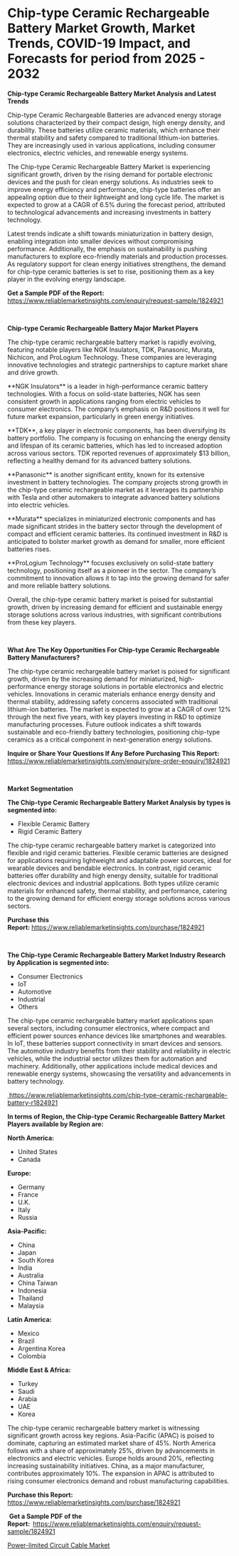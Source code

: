<p><h1>Chip-type Ceramic Rechargeable Battery Market Growth, Market Trends, COVID-19 Impact, and Forecasts for period from 2025 - 2032</h1></p><p><strong>Chip-type Ceramic Rechargeable Battery Market Analysis and Latest Trends</strong></p>
<p><p>Chip-type Ceramic Rechargeable Batteries are advanced energy storage solutions characterized by their compact design, high energy density, and durability. These batteries utilize ceramic materials, which enhance their thermal stability and safety compared to traditional lithium-ion batteries. They are increasingly used in various applications, including consumer electronics, electric vehicles, and renewable energy systems.</p><p>The Chip-type Ceramic Rechargeable Battery Market is experiencing significant growth, driven by the rising demand for portable electronic devices and the push for clean energy solutions. As industries seek to improve energy efficiency and performance, chip-type batteries offer an appealing option due to their lightweight and long cycle life. The market is expected to grow at a CAGR of 6.5% during the forecast period, attributed to technological advancements and increasing investments in battery technology.</p><p>Latest trends indicate a shift towards miniaturization in battery design, enabling integration into smaller devices without compromising performance. Additionally, the emphasis on sustainability is pushing manufacturers to explore eco-friendly materials and production processes. As regulatory support for clean energy initiatives strengthens, the demand for chip-type ceramic batteries is set to rise, positioning them as a key player in the evolving energy landscape.</p></p>
<p><strong>Get a Sample PDF of the Report:&nbsp;</strong> <a href="https://www.reliablemarketinsights.com/enquiry/request-sample/1824921?utm_campaign=2347&utm_medium=2&utm_source=Github&utm_content=ia&utm_term=14022025&utm_id=chip-type-ceramic-rechargeable-battery">https://www.reliablemarketinsights.com/enquiry/request-sample/1824921</a></p>
<p>&nbsp;</p>
<p><strong>Chip-type Ceramic Rechargeable Battery Major Market Players</strong></p>
<p><p>The chip-type ceramic rechargeable battery market is rapidly evolving, featuring notable players like NGK Insulators, TDK, Panasonic, Murata, Nichicon, and ProLogium Technology. These companies are leveraging innovative technologies and strategic partnerships to capture market share and drive growth.</p><p>**NGK Insulators** is a leader in high-performance ceramic battery technologies. With a focus on solid-state batteries, NGK has seen consistent growth in applications ranging from electric vehicles to consumer electronics. The company’s emphasis on R&D positions it well for future market expansion, particularly in green energy initiatives.</p><p>**TDK**, a key player in electronic components, has been diversifying its battery portfolio. The company is focusing on enhancing the energy density and lifespan of its ceramic batteries, which has led to increased adoption across various sectors. TDK reported revenues of approximately $13 billion, reflecting a healthy demand for its advanced battery solutions.</p><p>**Panasonic** is another significant entity, known for its extensive investment in battery technologies. The company projects strong growth in the chip-type ceramic rechargeable market as it leverages its partnership with Tesla and other automakers to integrate advanced battery solutions into electric vehicles.</p><p>**Murata** specializes in miniaturized electronic components and has made significant strides in the battery sector through the development of compact and efficient ceramic batteries. Its continued investment in R&D is anticipated to bolster market growth as demand for smaller, more efficient batteries rises.</p><p>**ProLogium Technology** focuses exclusively on solid-state battery technology, positioning itself as a pioneer in the sector. The company’s commitment to innovation allows it to tap into the growing demand for safer and more reliable battery solutions.</p><p>Overall, the chip-type ceramic battery market is poised for substantial growth, driven by increasing demand for efficient and sustainable energy storage solutions across various industries, with significant contributions from these key players.</p></p>
<p>&nbsp;</p>
<p><strong>What Are The Key Opportunities For Chip-type Ceramic Rechargeable Battery Manufacturers?</strong></p>
<p><p>The chip-type ceramic rechargeable battery market is poised for significant growth, driven by the increasing demand for miniaturized, high-performance energy storage solutions in portable electronics and electric vehicles. Innovations in ceramic materials enhance energy density and thermal stability, addressing safety concerns associated with traditional lithium-ion batteries. The market is expected to grow at a CAGR of over 12% through the next five years, with key players investing in R&D to optimize manufacturing processes. Future outlook indicates a shift towards sustainable and eco-friendly battery technologies, positioning chip-type ceramics as a critical component in next-generation energy solutions.</p></p>
<p><strong>Inquire or Share Your Questions If Any Before Purchasing This Report:</strong> <a href="https://www.reliablemarketinsights.com/enquiry/pre-order-enquiry/1824921?utm_campaign=2347&utm_medium=2&utm_source=Github&utm_content=ia&utm_term=14022025&utm_id=chip-type-ceramic-rechargeable-battery">https://www.reliablemarketinsights.com/enquiry/pre-order-enquiry/1824921</a></p>
<p>&nbsp;</p>
<p><strong>Market Segmentation</strong></p>
<p><strong>The Chip-type Ceramic Rechargeable Battery Market Analysis by types is segmented into:</strong></p>
<p><ul><li>Flexible Ceramic Battery</li><li>Rigid Ceramic Battery</li></ul></p>
<p><p>The chip-type ceramic rechargeable battery market is categorized into flexible and rigid ceramic batteries. Flexible ceramic batteries are designed for applications requiring lightweight and adaptable power sources, ideal for wearable devices and bendable electronics. In contrast, rigid ceramic batteries offer durability and high energy density, suitable for traditional electronic devices and industrial applications. Both types utilize ceramic materials for enhanced safety, thermal stability, and performance, catering to the growing demand for efficient energy storage solutions across various sectors.</p></p>
<p><strong>Purchase this Report:&nbsp;</strong><a href="https://www.reliablemarketinsights.com/purchase/1824921?utm_campaign=2347&utm_medium=2&utm_source=Github&utm_content=ia&utm_term=14022025&utm_id=chip-type-ceramic-rechargeable-battery">https://www.reliablemarketinsights.com/purchase/1824921</a></p>
<p>&nbsp;</p>
<p><strong>The Chip-type Ceramic Rechargeable Battery Market Industry Research by Application is segmented into:</strong></p>
<p><ul><li>Consumer Electronics</li><li>IoT</li><li>Automotive</li><li>Industrial</li><li>Others</li></ul></p>
<p><p>The chip-type ceramic rechargeable battery market applications span several sectors, including consumer electronics, where compact and efficient power sources enhance devices like smartphones and wearables. In IoT, these batteries support connectivity in smart devices and sensors. The automotive industry benefits from their stability and reliability in electric vehicles, while the industrial sector utilizes them for automation and machinery. Additionally, other applications include medical devices and renewable energy systems, showcasing the versatility and advancements in battery technology.</p></p>
<p><a href="https://www.reliablemarketinsights.com/chip-type-ceramic-rechargeable-battery-r1824921?utm_campaign=2347&utm_medium=2&utm_source=Github&utm_content=ia&utm_term=14022025&utm_id=chip-type-ceramic-rechargeable-battery">&nbsp;https://www.reliablemarketinsights.com/chip-type-ceramic-rechargeable-battery-r1824921</a></p>
<p><strong>In terms of Region, the Chip-type Ceramic Rechargeable Battery Market Players available by Region are:</strong></p>
<p>
    <p> <strong> North America: </strong>
        <ul>
            <li>United States</li>
            <li>Canada</li>
        </ul>
        </p> 
    <p> <strong> Europe: </strong>
        <ul>
            <li>Germany</li>
            <li>France</li>
            <li>U.K.</li>
            <li>Italy</li>
            <li>Russia</li>
        </ul>
        </p> 
    <p> <strong> Asia-Pacific: </strong>
        <ul>
            <li>China</li>
            <li>Japan</li>
            <li>South Korea</li>
            <li>India</li>
            <li>Australia</li>
            <li>China Taiwan</li>
            <li>Indonesia</li>
            <li>Thailand</li>
            <li>Malaysia</li>
        </ul>
        </p> 
    <p> <strong> Latin America: </strong>
        <ul>
            <li>Mexico</li>
            <li>Brazil</li>
            <li>Argentina Korea</li>
            <li>Colombia</li>
        </ul>
        </p> 
    <p> <strong> Middle East & Africa: </strong>
        <ul>
            <li>Turkey</li>
            <li>Saudi</li>
            <li>Arabia</li>
            <li>UAE</li>
            <li>Korea</li>
        </ul>
    </p>
    </p>
<p><p>The chip-type ceramic rechargeable battery market is witnessing significant growth across key regions. Asia-Pacific (APAC) is poised to dominate, capturing an estimated market share of 45%. North America follows with a share of approximately 25%, driven by advancements in electronics and electric vehicles. Europe holds around 20%, reflecting increasing sustainability initiatives. China, as a major manufacturer, contributes approximately 10%. The expansion in APAC is attributed to rising consumer electronics demand and robust manufacturing capabilities.</p></p>
<p><strong>Purchase this Report: </strong><a href="https://www.reliablemarketinsights.com/purchase/1824921?utm_campaign=2347&utm_medium=2&utm_source=Github&utm_content=ia&utm_term=14022025&utm_id=chip-type-ceramic-rechargeable-battery">https://www.reliablemarketinsights.com/purchase/1824921</a></p>
<p>&nbsp;<strong>Get a Sample PDF of the Report:&nbsp;&nbsp;</strong><a href="https://www.reliablemarketinsights.com/enquiry/request-sample/1824921?utm_campaign=2347&utm_medium=2&utm_source=Github&utm_content=ia&utm_term=14022025&utm_id=chip-type-ceramic-rechargeable-battery">https://www.reliablemarketinsights.com/enquiry/request-sample/1824921</a></p>
<p><strong></strong></p>
<p><p><a href="https://github.com/sholympia197070/Market-Research-Report-List-1/blob/main/power-limited-circuit-cable-market.md?utm_campaign=2347&utm_medium=2&utm_source=Github&utm_content=ia&utm_term=14022025&utm_id=chip-type-ceramic-rechargeable-battery">Power-limited Circuit Cable Market</a></p></p>